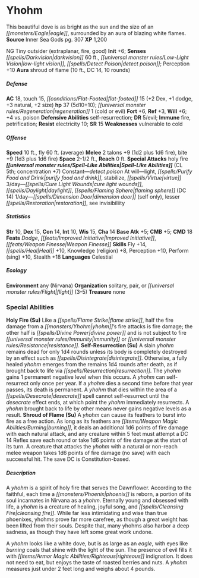 ﻿---
cssclass: [monsters]
title1: Yhohm
desc_short: This beautiful dove is as bright as the sun and the size of an eagle,
  surrounded by an aura of blazing white flames.
title2: Yhohm
CR: 4
sources:
- name: Inner Sea Gods
  page: 307
  link: http://paizo.com/products/btpy94wj?Pathfinder-Campaign-Setting-Inner-Sea-Gods-Hardcover
XP: 1200
alignment: NG
size: Tiny
type: outsider
subtypes:
- extraplanar
- fire
- good
initiative:
  bonus: 6
senses:
  darkvision: 60
  low-light vision: true
  detect poison: true
auras:
- name: shroud of flame
  radius: 10
  DC: 14
  duration: 10 rounds
AC:
  AC: 18
  touch: 15
  flat_footed: 15
  components:
    dex: 2
    dodge: 1
    natural: 3
    size: 2
HP:
  HP: 37
  long: 5d10+10
  regeneration: 1
  regeneration_weakness: cold or evil
saves:
  fort: 6
  ref: 3
  will: 6
  other: +4 vs. poison
defensive_abilities:
- self-resurrection
DR:
- amount: 5
  weakness: evil
immunities:
- fire
- petrification
resistances:
  electricity: 10
SR: 15
weaknesses:
- vulnerable to cold
speeds:
  base: 10
  fly: 60
  fly_maneuverability: average
attacks:
  melee:
  - - text: 2 talons +9 (1d2 plus 1d6 fire)
      entries:
      - - damage: 1d2
        - damage: 1d6
          type: fire
      count: 2
      attack: talons
      bonus:
      - 9
    - text: bite +9 (1d3 plus 1d6 fire)
      entries:
      - - damage: 1d3
        - damage: 1d6
          type: fire
      attack: bite
      bonus:
      - 9
  special:
  - holy fire
space: 2.5
reach: 0
spell_like_abilities:
  entries:
  - name: detect poison
    source: default
    freq: Constant
  - name: light
    source: default
    freq: At will
  - name: purify food and drink
    source: default
    freq: At will
  - name: stabilize
    source: default
    freq: At will
  - name: virtue
    source: default
    freq: At will
  - name: cure light wounds
    source: default
    freq: 3/day
  - name: daylight
    source: default
    freq: 3/day
  - name: flaming sphere
    source: default
    freq: 3/day
    DC: 14
  - name: dimension door
    source: default
    freq: 1/day
    other: self only
  - name: lesser restoration
    source: default
    freq: 1/day
  - name: see invisibiliity
    source: default
    freq: 1/day
  sources:
  - name: default
    CL: 5
    concentration: 7
ability_scores:
  STR: 10
  DEX: 15
  CON: 14
  INT: 10
  WIS: 15
  CHA: 14
BAB: 5
CMB: 5
CMD: 18
feats:
- name: Dodge
- name: Improved Initiative
- name: Weapon Finesse
skills:
  Fly: 14
  Heal: 10
  Knowledge (religion): 8
  Perception: 10
  Perform (sing): 10
  Stealth: 18
languages:
- Celestial
ecology:
  environment: any (Nirvana)
  organization: solitary, pair, or flight (3-5)
  treasure_type: none
special_abilities:
  Holy Fire (Su): Like a flame strike, half the fire damage from a yhohm's fire attacks
    is fire damage; the other half is divine power and is not subject to fire immunity
    or resistance.
  Self-Resurrection (Su): A slain yhohm remains dead for only 1d4 rounds unless its
    body is completely destroyed by an effect such as disintegrate. Otherwise, a fully
    healed yhohm emerges from the remains 1d4 rounds after death, as if brought back
    to life via resurrection. The yhohm gains 1 permanent negative level when this
    occurs. A yhohm can self-resurrect only once per year. If a yhohm dies a second
    time before that year passes, its death is permanent. A yhohm that dies within
    the area of a desecrate spell cannot self-resurrect until the desecrate effect
    ends, at which point the yhohm immediately resurrects. A yhohm brought back to
    life by other means never gains negative levels as a result.
  Shroud of Flame (Su): A yhohm can cause its feathers to burst into fire as a free
    action. As long as its feathers are burning, it deals an additional 1d6 points
    of fire damage with each natural attack, and any creature within 5 feet must attempt
    a DC 14 Reflex save each round or take 1d6 points of fire damage at the start
    of its turn. A creature that attacks the yhohm with a natural or non-reach melee
    weapon takes 1d6 points of fire damage (no save) with each successful hit. The
    save DC is Constitution-based.
desc_long: |-
  A yhohm is a spirit of holy fire that serves the Dawnflower. According to the faithful, each time a phoenix is reborn, a portion of its soul incarnates in Nirvana as a yhohm. Eternally young and obsessed with life, a yhohm is a creature of healing, joyful song, and cleansing fire. While far less intimidating and wise than true phoenixes, yhohms prove far more carefree, as though a great weight has been lifted from their souls. Despite that, many yhohms also harbor a deep sadness, as though they have left some great work undone.

  A yhohm looks like a white dove, but is as large as an eagle, with eyes like burning coals that shine with the light of the sun. The presence of evil fills it with righteous indignation. It does not need to eat, but enjoys the taste of roasted berries and nuts. A yhohm measures just under 2 feet long and weighs about 4 pounds.

---

# Yhohm
This beautiful dove is as bright as the sun and the size of an _[[monsters/Eagle|eagle]]_, surrounded by an aura of blazing white flames.
**Source** Inner Sea Gods pg. 307
**XP** 1,200

NG Tiny outsider (extraplanar, fire, good)
**Init** +6; **Senses** _[[spells/Darkvision|darkvision]]_ 60 ft., _[[universal monster rules/Low-Light Vision|low-light vision]]_, _[[spells/Detect Poison|detect poison]]_; Perception +10
**Aura** shroud of flame (10 ft., DC 14, 10 rounds)

##### Defense

**AC** 18, touch 15, _[[conditions/Flat-Footed|flat-footed]]_ 15 (+2 Dex, +1 dodge, +3 natural, +2 size)
**hp** 37 (5d10+10); _[[universal monster rules/Regeneration|regeneration]]_ 1 (cold or evil)
**Fort** +6, **Ref** +3, **Will** +6; +4 vs. poison
**Defensive Abilities** self-resurrection; **DR** 5/evil; **Immune** fire, petrification; **Resist** electricity 10; **SR** 15
**Weaknesses** vulnerable to cold

##### Offense
**Speed** 10 ft., fly 60 ft. (average)
**Melee** 2 talons +9 (1d2 plus 1d6 fire), bite +9 (1d3 plus 1d6 fire)
**Space** 2-1/2 ft., **Reach** 0 ft.
**Special Attacks** holy fire
**_[[universal monster rules/Spell-Like Abilities|Spell-Like Abilities]]_** (CL 5th; concentration +7)
Constant—_detect poison_
At will—light, _[[spells/Purify Food and Drink|purify food and drink]]_, stabilize, _[[spells/Virtue|virtue]]_
3/day—_[[spells/Cure Light Wounds|cure light wounds]]_, _[[spells/Daylight|daylight]]_, _[[spells/Flaming Sphere|flaming sphere]]_ (DC 14)
1/day—_[[spells/Dimension Door|dimension door]]_ (self only), lesser _[[spells/Restoration|restoration]]_, see invisibiliity

##### Statistics
**Str** 10, **Dex** 15, **Con** 14, **Int** 10, **Wis** 15, **Cha** 14
**Base Atk** +5; **CMB** +5; **CMD** 18
**Feats** _Dodge_, _[[feats/Improved Initiative|Improved Initiative]]_, _[[feats/Weapon Finesse|Weapon Finesse]]_
**Skills** Fly +14, _[[spells/Heal|Heal]]_ +10, Knowledge (religion) +8, Perception +10, Perform (sing) +10, Stealth +18
**Languages** Celestial

##### Ecology

**Environment** any (Nirvana)
**Organization** solitary, pair, or _[[universal monster rules/Flight|flight]]_ (3–5)
**Treasure** none

### Special Abilities

**Holy Fire (Su)** Like a _[[spells/Flame Strike|flame strike]]_, half the fire damage from a _[[monsters/Yhohm|yhohm]]_’s fire attacks is fire damage; the other half is _[[spells/Divine Power|divine power]]_ and is not subject to fire _[[universal monster rules/Immunity|immunity]]_ or _[[universal monster rules/Resistance|resistance]]_.
**Self-Resurrection (Su)** A slain _yhohm_ remains dead for only 1d4 rounds unless its body is completely destroyed by an effect such as _[[spells/Disintegrate|disintegrate]]_. Otherwise, a fully healed _yhohm_ emerges from the remains 1d4 rounds after death, as if brought back to life via _[[spells/Resurrection|resurrection]]_. The _yhohm_ gains 1 permanent negative level when this occurs. A _yhohm_ can self-resurrect only once per year. If a _yhohm_ dies a second time before that year passes, its death is permanent. A _yhohm_ that dies within the area of a _[[spells/Desecrate|desecrate]]_ spell cannot self-resurrect until the _desecrate_ effect ends, at which point the _yhohm_ immediately resurrects. A _yhohm_ brought back to life by other means never gains negative levels as a result.
**Shroud of Flame (Su)** A _yhohm_ can cause its feathers to burst into fire as a free action. As long as its feathers are _[[items/Weapon Magic Abilities/Burning|burning]]_, it deals an additional 1d6 points of fire damage with each natural attack, and any creature within 5 feet must attempt a DC 14 Reflex save each round or take 1d6 points of fire damage at the start of its turn. A creature that attacks the _yhohm_ with a natural or non-reach melee weapon takes 1d6 points of fire damage (no save) with each successful hit. The save DC is Constitution-based.

##### Description

A _yhohm_ is a spirit of holy fire that serves the Dawnflower. According to the faithful, each time a _[[monsters/Phoenix|phoenix]]_ is reborn, a portion of its soul incarnates in Nirvana as a _yhohm_. Eternally young and obsessed with life, a _yhohm_ is a creature of healing, joyful song, and _[[spells/Cleansing Fire|cleansing fire]]_. While far less intimidating and wise than true phoenixes, yhohms prove far more carefree, as though a great weight has been lifted from their souls. Despite that, many yhohms also harbor a deep sadness, as though they have left some great work undone.

A _yhohm_ looks like a white dove, but is as large as an _eagle_, with eyes like _burning_ coals that shine with the light of the sun. The presence of evil fills it with _[[items/Armor Magic Abilities/Righteous|righteous]]_ indignation. It does not need to eat, but enjoys the taste of roasted berries and nuts. A _yhohm_ measures just under 2 feet long and weighs about 4 pounds.